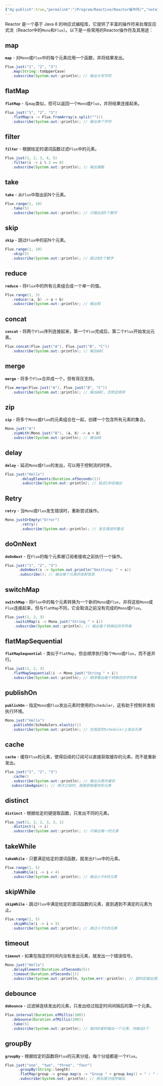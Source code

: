 ```yaml
---
{"dg-publish":true,"permalink":"/Program/Reactive/Reactor操作符/","noteIcon":"","created":"2024-05-22T16:17:54.160+08:00"}
---
```


Reactor 是一个基于 Java 8 的响应式编程库，它提供了丰富的操作符来处理反应式流（Reactor中的`Mono`和`Flux`）。以下是一些常用的Reactor操作符及其用途：
## map
 **`map`** - 对`Mono`或`Flux`中的每个元素应用一个函数，并将结果发出。
```java
Flux.just("1", "2", "3")
   .map(String::toUpperCase)
   .subscribe(System.out::println); // 输出大写字符
```

## flatMap
 **`flatMap`** - 与`map`类似，但可以返回一个`Mono`或`Flux`，并将结果连接起来。
```java
Flux.just("1", "2", "3")
   .flatMap(s -> Flux.fromArray(s.split("")))
   .subscribe(System.out::println); // 输出单个字符
```

## filter
 **`filter`** - 根据给定的谓词函数过滤`Flux`中的元素。
```java
Flux.just(1, 2, 3, 4, 5)
   .filter(i -> i % 2 == 0)
   .subscribe(System.out::println); // 输出偶数
```

## take
 **`take`** - 从`Flux`中取出前N个元素。
```java
Flux.range(1, 10)
   .take(5)
   .subscribe(System.out::println); // 只输出前5个数字
```

## skip
 **`skip`** - 跳过`Flux`中的前N个元素。
```java
Flux.range(1, 10)
   .skip(5)
   .subscribe(System.out::println); // 跳过前5个数字
```
## reduce
 **`reduce`** - 将`Flux`中的所有元素组合成一个单一的值。
```java
Flux.range(1, 3)
   .reduce((a, b) -> a + b)
   .subscribe(System.out::println); // 输出和
```
## concat

 **`concat`** - 将两个`Flux`序列连接起来，第一个`Flux`完成后，第二个`Flux`开始发出元素。
```java
Flux.concat(Flux.just("A"), Flux.just("B", "C"))
   .subscribe(System.out::println); // 输出ABC
```

## merge
 **`merge`** - 将多个`Flux`合并成一个，但有背压支持。
```java
Flux.merge(Flux.just("A"), Flux.just("B", "C"))
   .subscribe(System.out::println); // 输出ABC，无特定顺序
```
## zip
 **`zip`** - 将多个`Mono`或`Flux`的元素组合在一起，创建一个包含所有元素的集合。
```java
Mono.just("A")
   .zipWith(Mono.just("B"), (a, b) -> a + b)
   .subscribe(System.out::println); // 输出AB
```
## delay

 **`delay`** - 延迟`Mono`或`Flux`的发出，可以用于控制流的时序。
```java
Flux.just("Hello")
       .delayElements(Duration.ofSeconds(1))
       .subscribe(System.out::println); // 延迟1秒后输出
```

 ## Retry
 **`retry`** - 当`Mono`或`Flux`发生错误时，重新尝试操作。
```java
Mono.justOrEmpty("Error")
       .retry()
       .subscribe(System.out::println); // 发生错误时重试
```
## doOnNext

 **`doOnNext`** - 在`Flux`的每个元素被订阅者接收之前执行一个操作。
```java
Flux.just("1", "2", "3")
      .doOnNext(s -> System.out.println("Emitting: " + s))
      .subscribe(); // 输出每个元素的发射信息
```

## switchMap
 **`switchMap`** - 将`Flux`中的每个元素转换为一个新的`Mono`或`Flux`，并将这些`Mono`或`Flux`连接起来，但与`flatMap`不同，它会取消之前没有完成的`Mono`或`Flux`。
   ```java
   Flux.just(1, 2, 3)
       .switchMap(i -> Mono.just("String " + i))
       .subscribe(System.out::println); // 输出每个转换后的字符串
   ```

## flatMapSequential
 **`flatMapSequential`** - 类似于`flatMap`，但会顺序执行每个`Mono`或`Flux`，而不是并行。
```java
Flux.just(1, 2, 3)
   .flatMapSequential(i -> Mono.just("String " + i))
   .subscribe(System.out::println); // 顺序输出每个转换后的字符串
```
## publishOn

**`publishOn`** - 指定`Mono`或`Flux`发出元素时使用的`Scheduler`，这有助于控制并发和执行环境。
```java
Mono.just("Hello")
   .publishOn(Schedulers.elastic())
   .subscribe(System.out::println); // 在指定的Scheduler上发出元素
```
## cache

**`cache`** - 缓存`Flux`的元素，使得后续的订阅可以直接获取缓存的元素，而不是重新发出。
```java
Flux.just("1", "2", "3")
   .cache()
   .subscribe(System.out::println); // 输出元素并缓存
   subscribeAgain(); // 再次订阅时，直接获取缓存的元素
```
## distinct
 **`distinct`** - 根据给定的键提取函数，只发出不同的元素。
```java
Flux.just(1, 2, 2, 3, 3, 1)
   .distinct(i -> i)
   .subscribe(System.out::println); // 只输出唯一的元素
```

 ## takeWhile
 **`takeWhile`** - 只要满足给定的谓词函数，就发出`Flux`中的元素。
```java
Flux.range(1, 5)
   .takeWhile(i -> i < 4)
   .subscribe(System.out::println); // 输出小于4的元素
```
## skipWhile

**`skipWhile`** - 跳过`Flux`中满足给定的谓词函数的元素，直到遇到不满足的元素为止。
```java
Flux.range(1, 5)
   .skipWhile(i -> i < 3)
   .subscribe(System.out::println); // 跳过小于3的元素
```

## timeout
**`timeout`** - 如果在指定的时间内没有发出元素，就发出一个错误信号。
```java
Mono.just("Hello")
   .delayElement(Duration.ofSeconds(5))
   .timeout(Duration.ofSeconds(1))
   .subscribe(System.out::println, System.err::println); // 超时后输出错误信息
```

 ## debounce
 
 **`debounce`** - 过滤掉连续发出的元素，只发出经过指定时间间隔后的第一个元素。
```java
Flux.interval(Duration.ofMillis(100))
   .debounce(Duration.ofMillis(200))
   .take(5)
   .subscribe(System.out::println); // 每200毫秒输出一个元素，共输出5个
```

## groupBy
**`groupBy`** - 根据给定的函数将`Flux`的元素分组，每个分组都是一个`Flux`。

```java
Flux.just("one", "two", "three", "four")
      .groupBy(String::length)
      .flatMap(group -> group.map(s -> "Group " + group.key() + " : " + s))
      .subscribe(System.out::println); // 按长度分组并输出
```
